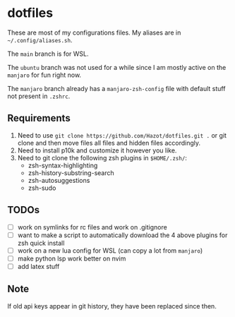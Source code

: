 # dotfiles

These are most of my configurations files. My aliases are in ``~/.config/aliases.sh``.

The ``main`` branch is for WSL.

The ``ubuntu`` branch was not used for a while since I am mostly active on the ``manjaro`` for fun right now. 

The ``manjaro`` branch already has a ``manjaro-zsh-config`` file with default stuff not present in ``.zshrc``.

## Requirements

1. Need to use ``git clone https://github.com/Hazot/dotfiles.git .`` or git clone and then move files all files and hidden files accordingly.
3. Need to install p10k and customize it however you like.
2. Need to git clone the following zsh plugins in ``$HOME/.zsh/``: 
    - zsh-syntax-highlighting
    - zsh-history-substring-search
    - zsh-autosuggestions
    - zsh-sudo

## TODOs
- [ ] work on symlinks for rc files and work on .gitignore
- [ ] want to make a script to automatically download the 4 above plugins for zsh quick install
- [ ] work on a new lua config for WSL (can copy a lot from ``manjaro``)
- [ ] make python lsp work better on nvim
- [ ] add latex stuff

## Note
If old api keys appear in git history, they have been replaced since then.
